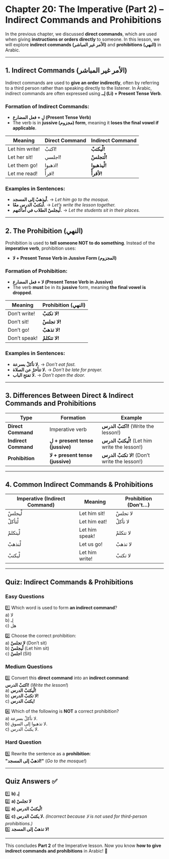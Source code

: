 # **Chapter 20: The Imperative (Part 2\) – Indirect Commands and Prohibitions**

In the previous chapter, we discussed **direct commands**, which are used when giving **instructions or orders directly** to someone. In this lesson, we will explore **indirect commands (الأمر غير المباشر)** and **prohibitions (النهي)** in Arabic.

---

## **1\. Indirect Commands (الأمر غير المباشر)**

Indirect commands are used to **give an order indirectly**, often by referring to a third person rather than speaking directly to the listener. In Arabic, indirect commands are often expressed using **لِــ (Li) \+ Present Tense Verb**.

### **Formation of Indirect Commands:**

* **لِ \+ فعل المضارع (Present Tense Verb)**  
* The verb is in **jussive (مجزوم) form**, meaning it **loses the final vowel if applicable**.

| Meaning | Direct Command | Indirect Command |
| ----- | ----- | ----- |
| Let him write\! | اكتبْ\! | **لْيكتبْ\!** |
| Let her sit\! | اجلسي\! | **لْتجلسْ\!** |
| Let them go\! | اذهبوا\! | **لْيذهبوا\!** |
| Let me read\! | اقرأْ\! | **لأقرأْ\!** |

### **Examples in Sentences:**

* **لْيذهبْ إلى المسجد.** → *Let him go to the mosque.*  
* **لْنكتبْ الدرس معًا.** → *Let’s write the lesson together.*  
* **لْيجلسْ الطلاب في أماكنهم.** → *Let the students sit in their places.*

---

## **2\. The Prohibition (النهي)**

Prohibition is used to **tell someone NOT to do something**. Instead of the **imperative verb**, prohibition uses:

* **لا \+ Present Tense Verb in Jussive Form (المجزوم)**

### **Formation of Prohibition:**

* **لا \+ فعل المضارع (Present Tense Verb in Jussive)**  
* The verb **must** be in its **jussive** form, meaning **the final vowel is dropped**.

| Meaning | Prohibition (النهي) |
| ----- | ----- |
| Don’t write\! | **لا تكتبْ\!** |
| Don’t sit\! | **لا تجلسْ\!** |
| Don’t go\! | **لا تذهبْ\!** |
| Don’t speak\! | **لا تتكلمْ\!** |

### **Examples in Sentences:**

* **لا تأكلْ بسرعة.** → *Don’t eat fast.*  
* **لا تتأخرْ عن الصلاة.** → *Don’t be late for prayer.*  
* **لا تفتحِ الباب.** → *Don’t open the door.*

---

## **3\. Differences Between Direct & Indirect Commands and Prohibitions**

| Type | Formation | Example |
| ----- | ----- | ----- |
| **Direct Command** | Imperative verb | **اكتبْ الدرس\!** (Write the lesson\!) |
| **Indirect Command** | **لِ \+ present tense (jussive)** | **لْيكتبْ الدرس\!** (Let him write the lesson\!) |
| **Prohibition** | **لا \+ present tense (jussive)** | **لا تكتبْ الدرس\!** (Don’t write the lesson\!) |

---

## **4\. Common Indirect Commands & Prohibitions**

| Imperative (Indirect Command) | Meaning | Prohibition (Don't…) |
| ----- | ----- | ----- |
| لْيجلسْ | Let him sit\! | لا تجلسْ |
| لْتأكلْ | Let him eat\! | لا تأكلْ |
| لْيتكلمْ | Let him speak\! | لا تتكلمْ |
| لْنذهبْ | Let us go\! | لا تذهبْ |
| لْيكتبْ | Let him write\! | لا تكتبْ |

---

## **Quiz: Indirect Commands & Prohibitions**

### **Easy Questions**

1️⃣ Which word is used to form **an indirect command**?  
 a) لا  
 b) لِـ  
 c) هل

2️⃣ Choose the correct prohibition:  
 a) **لا تجلسْ** (Don’t sit)  
 b) **لْيجلسْ** (Let him sit)  
 c) **اجلسْ** (Sit)

### **Medium Questions**

3️⃣ Convert this **direct command** into an **indirect command**:  
 **اكتبْ الدرس\!** (*Write the lesson\!*)  
 a) **لْيكتبْ الدرس\!**  
 b) **لا تكتبْ الدرس\!**  
 c) **يكتبُ الدرس\!**

4️⃣ Which of the following is **NOT** a correct prohibition?  
 a) لا تأكلْ بسرعة.  
 b) لا تذهبوا إلى السوق.  
 c) لا يكتبْ الدرس.

### **Hard Question**

5️⃣ Rewrite the sentence as a **prohibition**:  
 **"اذهبْ إلى المسجد\!"** (*Go to the mosque\!*)

---

## **Quiz Answers ✅**

1️⃣ **b) لِـ**  
 2️⃣ **a) لا تجلسْ**  
 3️⃣ **a) لْيكتبْ الدرس\!**  
 4️⃣ **c) لا يكتبْ الدرس.** *(Incorrect because لا is not used for third-person prohibitions.)*  
 5️⃣ **لا تذهبْ إلى المسجد\!**

---

This concludes **Part 2** of the Imperative lesson. Now you know **how to give indirect commands and prohibitions** in Arabic\! 🎉

